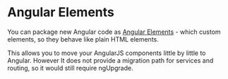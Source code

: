 # Angular Elements

You can package new Angular code as [Angular Elements](https://angular.io/guide/elements#angular-elements-overview) - which custom elements, so they behave like plain HTML elements.

This allows you to move your AngularJS components little by little to Angular. However It does not provide a migration path for services and routing, so it would still require ngUpgrade.